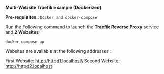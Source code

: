 **Multi-Website Traefik Example (Dockerized)**

**Pre-requisites :** ``Docker and docker-compose``

Run the Following command to launch the **Traefik Reverse Proxy** service and **2 Websites**
```
docker-compose up
```

Websites are available at the following addresses :

First Website: http://httpd1.localhost\
Second Website: http://httpd2.localhost